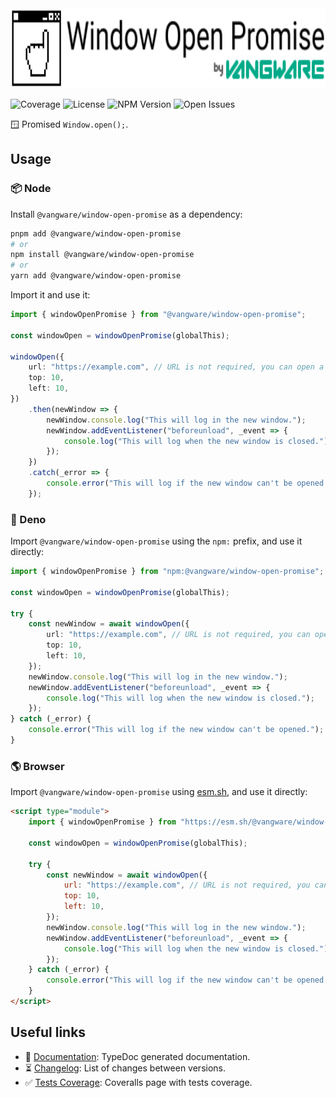 <img id="logo" alt="Window Open Promise by Vangware" src="./logo.svg" height="128" />

![Coverage][coverage-badge] ![License][license-badge]
![NPM Version][npm-version-badge] ![Open Issues][open-issues-badge]

🪟 Promised `Window.open();`.

## Usage

### 📦 Node

Install `@vangware/window-open-promise` as a dependency:

```bash
pnpm add @vangware/window-open-promise
# or
npm install @vangware/window-open-promise
# or
yarn add @vangware/window-open-promise
```

Import it and use it:

```typescript
import { windowOpenPromise } from "@vangware/window-open-promise";

const windowOpen = windowOpenPromise(globalThis);

windowOpen({
	url: "https://example.com", // URL is not required, you can open a blank window
	top: 10,
	left: 10,
})
	.then(newWindow => {
		newWindow.console.log("This will log in the new window.");
		newWindow.addEventListener("beforeunload", _event => {
			console.log("This will log when the new window is closed.");
		});
	})
	.catch(_error => {
		console.error("This will log if the new window can't be opened.");
	});
```

### 🦕 Deno

Import `@vangware/window-open-promise` using the `npm:` prefix, and use it
directly:

```typescript
import { windowOpenPromise } from "npm:@vangware/window-open-promise";

const windowOpen = windowOpenPromise(globalThis);

try {
	const newWindow = await windowOpen({
		url: "https://example.com", // URL is not required, you can open a blank window
		top: 10,
		left: 10,
	});
	newWindow.console.log("This will log in the new window.");
	newWindow.addEventListener("beforeunload", _event => {
		console.log("This will log when the new window is closed.");
	});
} catch (_error) {
	console.error("This will log if the new window can't be opened.");
}
```

### 🌎 Browser

Import `@vangware/window-open-promise` using [esm.sh][esm.sh], and use it
directly:

```html
<script type="module">
	import { windowOpenPromise } from "https://esm.sh/@vangware/window-open-promise";

	const windowOpen = windowOpenPromise(globalThis);

	try {
		const newWindow = await windowOpen({
			url: "https://example.com", // URL is not required, you can open a blank window
			top: 10,
			left: 10,
		});
		newWindow.console.log("This will log in the new window.");
		newWindow.addEventListener("beforeunload", _event => {
			console.log("This will log when the new window is closed.");
		});
	} catch (_error) {
		console.error("This will log if the new window can't be opened.");
	}
</script>
```

## Useful links

-   📝 [Documentation][documentation]: TypeDoc generated documentation.
-   ⏳ [Changelog][changelog]: List of changes between versions.
-   ✅ [Tests Coverage][coverage]: Coveralls page with tests coverage.

<!-- Reference -->

[changelog]:
	https://github.com/vangware/window-open-promise/blob/main/CHANGELOG.md
[coverage-badge]:
	https://img.shields.io/coveralls/github/vangware/window-open-promise.svg?style=for-the-badge&labelColor=666&color=0a8&link=https://coveralls.io/github/vangware/window-open-promise
[coverage]: https://coveralls.io/github/vangware/window-open-promise
[documentation]: https://window-open-promise.vangware.com
[esm.sh]: https://esm.sh
[license-badge]:
	https://img.shields.io/npm/l/@vangware/window-open-promise.svg?style=for-the-badge&labelColor=666&color=0a8&link=https://github.com/vangware/window-open-promise/blob/main/LICENSE
[npm-version-badge]:
	https://img.shields.io/npm/v/@vangware/window-open-promise.svg?style=for-the-badge&labelColor=666&color=0a8&link=https://npm.im/@vangware/window-open-promise
[open-issues-badge]:
	https://img.shields.io/github/issues/vangware/window-open-promise.svg?style=for-the-badge&labelColor=666&color=0a8&link=https://github.com/vangware/window-open-promise/issues

